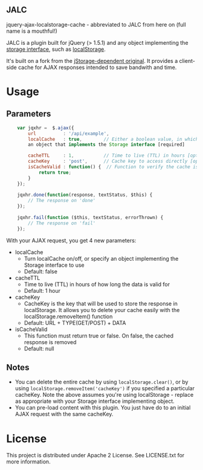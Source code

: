 JALC
----
jquery-ajax-localstorage-cache - abbreviated to JALC from here on (full name is a mouthful!)

JALC is a plugin built for jQuery (> 1.5.1) and any object implementing the
[storage interface](https://developer.mozilla.org/en-US/docs/Web/API/Storage), such as
[localStorage](https://developer.mozilla.org/en-US/docs/Web/API/Window/localStorage).

It's built on a fork from the [jStorage-dependent original](https://github.com/nectify/jquery-ajax-jstorage-cache).
It provides a client-side cache for AJAX responses intended to save bandwith and time.

# Usage

## Parameters
```javascript
	var jqxhr =  $.ajax({
		url          : '/api/example',
		localCache   : true,        // Either a boolean value, in which case localStorage will be used; otherwise,
		an object that implements the Storage interface [required]

		cacheTTL     : 1,           // Time to live (TTL) in hours [optional]
		cacheKey     : 'post',      // Cache key to access directly [optional]
		isCacheValid : function() {  // Function to verify the cache is valid [optional]
			return true;
		}
	});
	
	jqxhr.done(function(response, textStatus, $this) {
		// The response on 'done'
	});
	
	jqxhr.fail(function ($this, textStatus, errorThrown) {
		// The response on 'fail'
	});
```
With your AJAX request, you get 4 new parameters:

* localCache
	* Turn localCache on/off, or specify an object implementing the Storage interface to use
	* Default: false
* cacheTTL
    * Time to live (TTL) in hours of how long the data is valid for
    * Default: 1 hour
* cacheKey
	* CacheKey is the key that will be used to store the response in localStorage. It allows you to delete your cache easily with the localStorage.removeItem() function
	* Default: URL + TYPE(GET/POST) + DATA
* isCacheValid
	* This function must return true or false. On false, the cached response is removed
	* Default: null

## Notes

* You can delete the entire cache by using ```localStorage.clear()```, or by using ```localStorage.removeItem('cacheKey')```
if you specified a particular cacheKey. Note the above assumes you're using localStorage - replace as appropriate with your
Storage interface implementing object.
* You can pre-load content with this plugin. You just have do to an initial AJAX request with the same
cacheKey.

# License

This project is distributed under Apache 2 License. See LICENSE.txt for more information.
